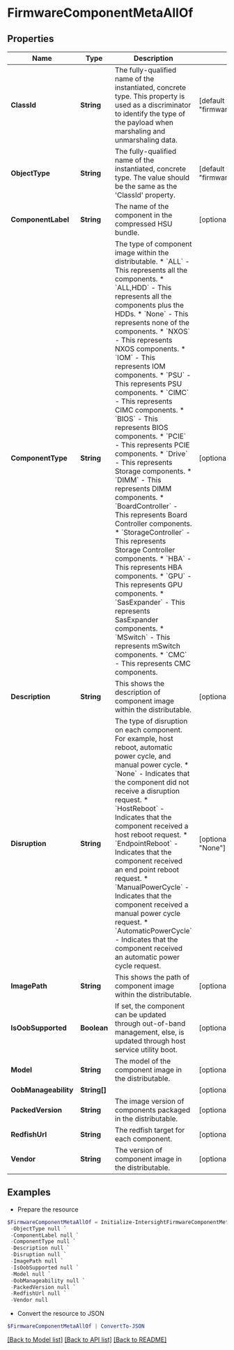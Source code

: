 # FirmwareComponentMetaAllOf
## Properties

Name | Type | Description | Notes
------------ | ------------- | ------------- | -------------
**ClassId** | **String** | The fully-qualified name of the instantiated, concrete type. This property is used as a discriminator to identify the type of the payload when marshaling and unmarshaling data. | [default to "firmware.ComponentMeta"]
**ObjectType** | **String** | The fully-qualified name of the instantiated, concrete type. The value should be the same as the &#39;ClassId&#39; property. | [default to "firmware.ComponentMeta"]
**ComponentLabel** | **String** | The name of the component in the compressed HSU bundle. | [optional] 
**ComponentType** | **String** | The type of component image within the distributable. * &#x60;ALL&#x60; - This represents all the components. * &#x60;ALL,HDD&#x60; - This represents all the components plus the HDDs. * &#x60;None&#x60; - This represents none of the components. * &#x60;NXOS&#x60; - This represents NXOS components. * &#x60;IOM&#x60; - This represents IOM components. * &#x60;PSU&#x60; - This represents PSU components. * &#x60;CIMC&#x60; - This represents CIMC components. * &#x60;BIOS&#x60; - This represents BIOS components. * &#x60;PCIE&#x60; - This represents PCIE components. * &#x60;Drive&#x60; - This represents Storage components. * &#x60;DIMM&#x60; - This represents DIMM components. * &#x60;BoardController&#x60; - This represents Board Controller components. * &#x60;StorageController&#x60; - This represents Storage Controller components. * &#x60;HBA&#x60; - This represents HBA components. * &#x60;GPU&#x60; - This represents GPU components. * &#x60;SasExpander&#x60; - This represents SasExpander components. * &#x60;MSwitch&#x60; - This represents mSwitch components. * &#x60;CMC&#x60; - This represents CMC components. | [optional] [default to "ALL"]
**Description** | **String** | This shows the description of component image within the distributable. | [optional] 
**Disruption** | **String** | The type of disruption on each component. For example, host reboot, automatic power cycle, and manual power cycle. * &#x60;None&#x60; - Indicates that the component did not receive a disruption request. * &#x60;HostReboot&#x60; - Indicates that the component received a host reboot request. * &#x60;EndpointReboot&#x60; - Indicates that the component received an end point reboot request. * &#x60;ManualPowerCycle&#x60; - Indicates that the component received a manual power cycle request. * &#x60;AutomaticPowerCycle&#x60; - Indicates that the component received an automatic power cycle request. | [optional] [default to "None"]
**ImagePath** | **String** | This shows the path of component image within the distributable. | [optional] 
**IsOobSupported** | **Boolean** | If set, the component can be updated through out-of-band management, else, is updated through host service utility boot. | [optional] 
**Model** | **String** | The model of the component image in the distributable. | [optional] 
**OobManageability** | **String[]** |  | [optional] 
**PackedVersion** | **String** | The image version of components packaged in the distributable. | [optional] 
**RedfishUrl** | **String** | The redfish target for each component. | [optional] 
**Vendor** | **String** | The version of component image in the distributable. | [optional] 

## Examples

- Prepare the resource
```powershell
$FirmwareComponentMetaAllOf = Initialize-IntersightFirmwareComponentMetaAllOf  -ClassId null `
 -ObjectType null `
 -ComponentLabel null `
 -ComponentType null `
 -Description null `
 -Disruption null `
 -ImagePath null `
 -IsOobSupported null `
 -Model null `
 -OobManageability null `
 -PackedVersion null `
 -RedfishUrl null `
 -Vendor null
```

- Convert the resource to JSON
```powershell
$FirmwareComponentMetaAllOf | ConvertTo-JSON
```

[[Back to Model list]](../README.md#documentation-for-models) [[Back to API list]](../README.md#documentation-for-api-endpoints) [[Back to README]](../README.md)

